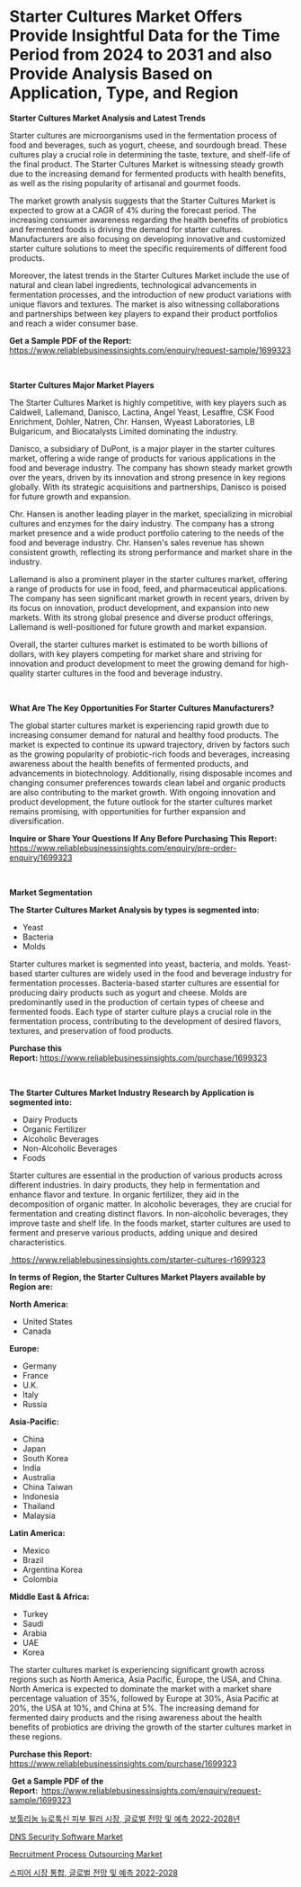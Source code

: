 <p><h1>Starter Cultures Market Offers Provide Insightful Data for the Time Period from 2024 to 2031 and also Provide Analysis Based on Application, Type, and Region</h1></p><p><strong>Starter Cultures Market Analysis and Latest Trends</strong></p>
<p><p>Starter cultures are microorganisms used in the fermentation process of food and beverages, such as yogurt, cheese, and sourdough bread. These cultures play a crucial role in determining the taste, texture, and shelf-life of the final product. The Starter Cultures Market is witnessing steady growth due to the increasing demand for fermented products with health benefits, as well as the rising popularity of artisanal and gourmet foods. </p><p>The market growth analysis suggests that the Starter Cultures Market is expected to grow at a CAGR of 4% during the forecast period. The increasing consumer awareness regarding the health benefits of probiotics and fermented foods is driving the demand for starter cultures. Manufacturers are also focusing on developing innovative and customized starter culture solutions to meet the specific requirements of different food products. </p><p>Moreover, the latest trends in the Starter Cultures Market include the use of natural and clean label ingredients, technological advancements in fermentation processes, and the introduction of new product variations with unique flavors and textures. The market is also witnessing collaborations and partnerships between key players to expand their product portfolios and reach a wider consumer base.</p></p>
<p><strong>Get a Sample PDF of the Report:&nbsp;</strong> <a href="https://www.reliablebusinessinsights.com/enquiry/request-sample/1699323">https://www.reliablebusinessinsights.com/enquiry/request-sample/1699323</a></p>
<p>&nbsp;</p>
<p><strong>Starter Cultures Major Market Players</strong></p>
<p><p>The Starter Cultures Market is highly competitive, with key players such as Caldwell, Lallemand, Danisco, Lactina, Angel Yeast, Lesaffre, CSK Food Enrichment, Dohler, Natren, Chr. Hansen, Wyeast Laboratories, LB Bulgaricum, and Biocatalysts Limited dominating the industry.</p><p>Danisco, a subsidiary of DuPont, is a major player in the starter cultures market, offering a wide range of products for various applications in the food and beverage industry. The company has shown steady market growth over the years, driven by its innovation and strong presence in key regions globally. With its strategic acquisitions and partnerships, Danisco is poised for future growth and expansion.</p><p>Chr. Hansen is another leading player in the market, specializing in microbial cultures and enzymes for the dairy industry. The company has a strong market presence and a wide product portfolio catering to the needs of the food and beverage industry. Chr. Hansen's sales revenue has shown consistent growth, reflecting its strong performance and market share in the industry.</p><p>Lallemand is also a prominent player in the starter cultures market, offering a range of products for use in food, feed, and pharmaceutical applications. The company has seen significant market growth in recent years, driven by its focus on innovation, product development, and expansion into new markets. With its strong global presence and diverse product offerings, Lallemand is well-positioned for future growth and market expansion.</p><p>Overall, the starter cultures market is estimated to be worth billions of dollars, with key players competing for market share and striving for innovation and product development to meet the growing demand for high-quality starter cultures in the food and beverage industry.</p></p>
<p>&nbsp;</p>
<p><strong>What Are The Key Opportunities For Starter Cultures Manufacturers?</strong></p>
<p><p>The global starter cultures market is experiencing rapid growth due to increasing consumer demand for natural and healthy food products. The market is expected to continue its upward trajectory, driven by factors such as the growing popularity of probiotic-rich foods and beverages, increasing awareness about the health benefits of fermented products, and advancements in biotechnology. Additionally, rising disposable incomes and changing consumer preferences towards clean label and organic products are also contributing to the market growth. With ongoing innovation and product development, the future outlook for the starter cultures market remains promising, with opportunities for further expansion and diversification.</p></p>
<p><strong>Inquire or Share Your Questions If Any Before Purchasing This Report:</strong> <a href="https://www.reliablebusinessinsights.com/enquiry/pre-order-enquiry/1699323">https://www.reliablebusinessinsights.com/enquiry/pre-order-enquiry/1699323</a></p>
<p>&nbsp;</p>
<p><strong>Market Segmentation</strong></p>
<p><strong>The Starter Cultures Market Analysis by types is segmented into:</strong></p>
<p><ul><li>Yeast</li><li>Bacteria</li><li>Molds</li></ul></p>
<p><p>Starter cultures market is segmented into yeast, bacteria, and molds. Yeast-based starter cultures are widely used in the food and beverage industry for fermentation processes. Bacteria-based starter cultures are essential for producing dairy products such as yogurt and cheese. Molds are predominantly used in the production of certain types of cheese and fermented foods. Each type of starter culture plays a crucial role in the fermentation process, contributing to the development of desired flavors, textures, and preservation of food products.</p></p>
<p><strong>Purchase this Report:&nbsp;</strong><a href="https://www.reliablebusinessinsights.com/purchase/1699323">https://www.reliablebusinessinsights.com/purchase/1699323</a></p>
<p>&nbsp;</p>
<p><strong>The Starter Cultures Market Industry Research by Application is segmented into:</strong></p>
<p><ul><li>Dairy Products</li><li>Organic Fertilizer</li><li>Alcoholic Beverages</li><li>Non-Alcoholic Beverages</li><li>Foods</li></ul></p>
<p><p>Starter cultures are essential in the production of various products across different industries. In dairy products, they help in fermentation and enhance flavor and texture. In organic fertilizer, they aid in the decomposition of organic matter. In alcoholic beverages, they are crucial for fermentation and creating distinct flavors. In non-alcoholic beverages, they improve taste and shelf life. In the foods market, starter cultures are used to ferment and preserve various products, adding unique and desired characteristics.</p></p>
<p><a href="https://www.reliablebusinessinsights.com/starter-cultures-r1699323">&nbsp;https://www.reliablebusinessinsights.com/starter-cultures-r1699323</a></p>
<p><strong>In terms of Region, the Starter Cultures Market Players available by Region are:</strong></p>
<p>
    <p> <strong> North America: </strong>
        <ul>
            <li>United States</li>
            <li>Canada</li>
        </ul>
        </p> 
    <p> <strong> Europe: </strong>
        <ul>
            <li>Germany</li>
            <li>France</li>
            <li>U.K.</li>
            <li>Italy</li>
            <li>Russia</li>
        </ul>
        </p> 
    <p> <strong> Asia-Pacific: </strong>
        <ul>
            <li>China</li>
            <li>Japan</li>
            <li>South Korea</li>
            <li>India</li>
            <li>Australia</li>
            <li>China Taiwan</li>
            <li>Indonesia</li>
            <li>Thailand</li>
            <li>Malaysia</li>
        </ul>
        </p> 
    <p> <strong> Latin America: </strong>
        <ul>
            <li>Mexico</li>
            <li>Brazil</li>
            <li>Argentina Korea</li>
            <li>Colombia</li>
        </ul>
        </p> 
    <p> <strong> Middle East & Africa: </strong>
        <ul>
            <li>Turkey</li>
            <li>Saudi</li>
            <li>Arabia</li>
            <li>UAE</li>
            <li>Korea</li>
        </ul>
    </p>
    </p>
<p><p>The starter cultures market is experiencing significant growth across regions such as North America, Asia Pacific, Europe, the USA, and China. North America is expected to dominate the market with a market share percentage valuation of 35%, followed by Europe at 30%, Asia Pacific at 20%, the USA at 10%, and China at 5%. The increasing demand for fermented dairy products and the rising awareness about the health benefits of probiotics are driving the growth of the starter cultures market in these regions.</p></p>
<p><strong>Purchase this Report: </strong><a href="https://www.reliablebusinessinsights.com/purchase/1699323">https://www.reliablebusinessinsights.com/purchase/1699323</a></p>
<p>&nbsp;<strong>Get a Sample PDF of the Report:&nbsp;&nbsp;</strong><a href="https://www.reliablebusinessinsights.com/enquiry/request-sample/1699323">https://www.reliablebusinessinsights.com/enquiry/request-sample/1699323</a></p>
<p><strong></strong></p>
<p><p><a href="https://github.com/mdmazharulnwr786/Market-Research-Report-List-1/blob/main/2186378130165.md">보툴리눔 뉴로톡신 피부 필러 시장, 글로벌 전망 및 예측 2022-2028년</a></p><p><a href="https://github.com/FassouRP/Market-Research-Report-List-5/blob/main/dns-security-software-market.md">DNS Security Software Market</a></p><p><a href="https://github.com/kaiserrayhan25/Market-Research-Report-List-1/blob/main/recruitment-process-outsourcing-market.md">Recruitment Process Outsourcing Market</a></p><p><a href="https://github.com/berlianaparadilla48/Market-Research-Report-List-1/blob/main/7106726130164.md">스피어 시장 통합, 글로벌 전망 및 예측 2022-2028</a></p></p>